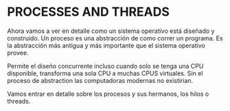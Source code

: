 # PROCESSES AND THREADS

Ahora vamos a ver en detalle como un sistema operativo 
está diseñado y construido.
Un proceso es una abstracción de como correr un programa.
Es la abstracción más antigua y más importante que el sistema
operativo provee.

Permite el diseño concurrente incluso cuando solo se tenga una CPU
disponible, transforma una sola CPU a muchas CPUS virtuales. Sin
el proceso de abstraction las computadoras modernas no existirian.

Vamos entrar en detalle sobre los procesos y sus hermanos, los hilos o threads.